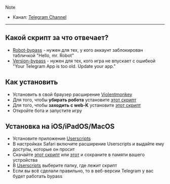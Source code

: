 > [!NOTE]
> - Канал: [Telegram Channel](https://t.me/madrik1337) 
---

## Какой скрипт за что отвечает?
- [Robot-bypass](https://github.com/madrik1337/bypassnp/raw/main/robot-bypass.user.js) - нужен для тех, у кого аккаунт заблокирован табличкой "Hello, mr. Robot"
- [Version-bypass](https://github.com/madrik1337/bypassnp/raw/main/version-bypass.user.js) - нужен для тех, кого игра не впускает с ошибкой "Your Telegram App is too old. Update your app."


## Как установить
- Установить в свой браузер расширение [Violentmonkey](https://chromewebstore.google.com/detail/violentmonkey/jinjaccalgkegednnccohejagnlnfdag?hl=be)
- Для того, чтобы **убирать робота** установите [этот скрипт](https://github.com/madrik1337/bypassnp/raw/main/robot-bypass.user.js)
- Для того, чтобы **заходить с web-K** установите [этот скрипт](https://github.com/madrik1337/bypassnp/raw/main/version-bypass.user.js)
- Откройте бота и запустите игру

## Установка на iOS/iPadOS/MacOS
- Установите приложение [Userscripts](https://apps.apple.com/us/app/userscripts/id1463298887)
- В настройках Safari включите расширение Userscripts и выдайте ему доступы, которые он просит
- Скачайте [этот скрипт](https://github.com/madrik1337/bypassnp/blob/main/robot-bypass.user.js) или [этот](https://github.com/madrik1337/bypassnp/raw/main/version-bypass.user.js) и сохраните в памяти вашего устройства
- В [Userscripts](https://apps.apple.com/us/app/userscripts/id1463298887) выберите папку, где лежит скрипт
- Если вы всё сделали правильно, то в веб-версии Telegram у вас будет работать bypass
